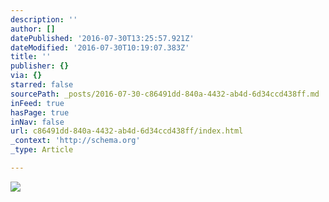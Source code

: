 ```yaml
---
description: ''
author: []
datePublished: '2016-07-30T13:25:57.921Z'
dateModified: '2016-07-30T10:19:07.383Z'
title: ''
publisher: {}
via: {}
starred: false
sourcePath: _posts/2016-07-30-c86491dd-840a-4432-ab4d-6d34ccd438ff.md
inFeed: true
hasPage: true
inNav: false
url: c86491dd-840a-4432-ab4d-6d34ccd438ff/index.html
_context: 'http://schema.org'
_type: Article

---
```

![](https://the-grid-user-content.s3-us-west-2.amazonaws.com/ee90dc15-00f3-431b-ad0a-a21f43962b18.jpg)